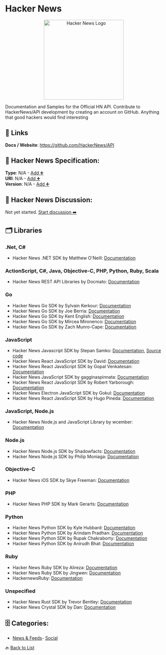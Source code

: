 # Hacker News
<p align="center">
    <img width="256" src="https://raw.githubusercontent.com/apis-list/apis-list/main/apis/hacker-news/logo_256x256.png" alt="Hacker News Logo"/>
</p>
Documentation and Samples for the Official HN API. Contribute to HackerNews/API development by creating an account on GitHub. Anything that good hackers would find interesting

##  🔗 Links
**Docs / Website**: https://github.com/HackerNews/API

## 🧬 Hacker News Specification:
**Type**: N/A - [Add ➕](https://github.com/apis-list/apis-list/edit/main/apis.yaml#L9134)  
**URI**: N/A - [Add ➕](https://github.com/apis-list/apis-list/edit/main/apis.yaml#L9134)  
**Version**: N/A - [Add ➕](https://github.com/apis-list/apis-list/edit/main/apis.yaml#L9134)

## 💬 Hacker News Discussion:
Not yet started. [Start discussion ➡️](https://github.com/apis-list/apis-list/discussions/new)

## 🗂️ Libraries
### .Net, C#
- Hacker News .NET SDK by Matthew O'Neill: [Documentation](https://github.com/Matthew14/HackerNews-.NET-Wrapper)
### ActionScript, C#, Java, Objective-C, PHP, Python, Ruby, Scala
- Hacker News REST API Libraries by Docmato: [Documentation](http://restunited.com/releases/436485910940354377/wrappers)
### Go
- Hacker News Go SDK by Sylvain Kerkour: [Documentation](https://github.com/z0mbie42/go-hn-api)
- Hacker News Go SDK by Joe Berria: [Documentation](https://github.com/nexes/hackernews)
- Hacker News Go SDK by Kent English: [Documentation](https://github.com/zeroviscosity/go-hn)
- Hacker News Go SDK by Mircea Mironenco: [Documentation](https://github.com/mirceamironenco/go-hackernews)
- Hacker News Go SDK by Zach Munro-Cape: [Documentation](https://github.com/munrocape/hn)
### JavaScript
- Hacker News Javascript SDK by Stepan Samko: [Documentation](https://moondef.github.io/hacker-news-api/), [Source code](https://github.com/moondef/hacker-news-api)
- Hacker News React JavaScript SDK by David: [Documentation](https://github.com/blankmaker/hackernews-react-client)
- Hacker News React JavaScript SDK by Gopal Venkatesan: [Documentation](https://github.com/g13n/ycnews)
- Hacker News JavaScript SDK by gagginaspinnata: [Documentation](https://github.com/gagginaspinnata/yc-api)
- Hacker News React JavaScript SDK by Robert Yarborough: [Documentation](https://github.com/robert-yarborough/hackernews-reactJS)
- Hacker News Electron JavaScript SDK by Gokul: [Documentation](https://github.com/gokulchandra/menubar-HackerNews-client)
- Hacker News React JavaScript SDK by Hugo Pineda: [Documentation](https://github.com/hugotox/hacker-news-client)
### JavaScript, Node.js
- Hacker News Node.js and JavaScript Library by wcember: [Documentation](https://github.com/wcember/HackerNews-API)
### Node.js
- Hacker News Node.js SDK by Shadowfacts: [Documentation](https://github.com/shadowfacts/hn-promise)
- Hacker News Node.js SDK by Philip Moniaga: [Documentation](https://github.com/philipmoniaga/hackernewsapinode)
### Objective-C
- Hacker News iOS SDK by Skye Freeman: [Documentation](https://github.com/skyefreeman/HackerNewsKit)
### PHP
- Hacker News PHP SDK by Mark Gerarts: [Documentation](https://github.com/mark-gerarts/hn-api-php)
### Python
- Hacker News Python SDK by Kyle Hubbard: [Documentation](https://github.com/kahubbard/hnapi-wrapper)
- Hacker News Python SDK by Arindam Pradhan: [Documentation](https://github.com/arindampradhan/yaaHN)
- Hacker News Python SDK by Rupak Chakraborty: [Documentation](https://github.com/rupakc/HackerNews-API)
- Hacker News Python SDK by Anirudh Bhat: [Documentation](https://github.com/AnirudhBhat/HackerNewsAPI)
### Ruby
- Hacker News Ruby SDK by Alireza: [Documentation](https://github.com/alibabajan/hackernews)
- Hacker News Ruby SDK by Jingwen: [Documentation](https://github.com/jin/hnrb)
- HackernewsRuby: [Documentation](https://github.com/allcentury/hackernews_ruby)
### Unspecified
- Hacker News Rust SDK by Trevor Bentley: [Documentation](https://github.com/mrmekon/hn-rs)
- Hacker News Crystal SDK by Dan: [Documentation](https://github.com/Gangwolf/hncr)


## 🗄️ Categories:
- [News & Feeds](https://github.com/apis-list/apis-list#news--feeds-)- [Social](https://github.com/apis-list/apis-list#social-)

🔙  [Back to List](https://github.com/apis-list/apis-list)
